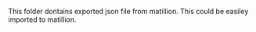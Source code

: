 This folder dontains exported json file from matillion. This could be easiley imported to matillion. 
